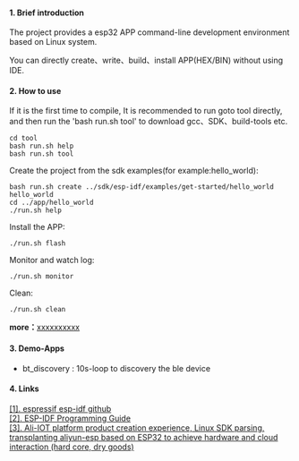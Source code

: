 #### 1. Brief introduction

The project provides a esp32 APP command-line development environment based on Linux system.

You can directly create、write、build、install APP(HEX/BIN) without using IDE.


#### 2. How to use

If it is the first time to compile, It is recommended to run goto tool directly, and then run the 'bash run.sh tool' to download gcc、SDK、build-tools etc.

	cd tool
    bash run.sh help
	bash run.sh tool

Create the project from the sdk examples(for example:hello_world):

    bash run.sh create ../sdk/esp-idf/examples/get-started/hello_world hello_world
    cd ../app/hello_world
    ./run.sh help

Install the APP:

    ./run.sh flash

Monitor and watch log:

    ./run.sh monitor

Clean:

    ./run.sh clean


**more：**[xxxxxxxxxx](xxxxxxxxxxxx)


#### 3. Demo-Apps

- bt_discovery : 10s-loop to discovery the ble device

#### 4. Links

[[1]. espressif esp-idf github][#1]       
[[2]. ESP-IDF Programming Guide][#2]            
[[3]. Ali-IOT platform product creation experience, Linux SDK parsing, transplanting aliyun-esp based on ESP32 to achieve hardware and cloud interaction (hard core, dry goods)][#3]





[#1]:https://github.com/espressif/esp-idf
[#2]:https://docs.espressif.com/projects/esp-idf/en/v3.1.1/index.html
[#3]:https://www.cnblogs.com/zjutlitao/p/10269835.html
